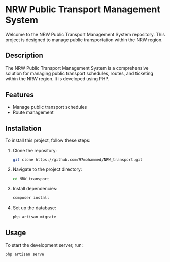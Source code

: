# NRW Public Transport Management System

Welcome to the NRW Public Transport Management System repository. This project is designed to manage public transportation within the NRW region.

## Description

The NRW Public Transport Management System is a comprehensive solution for managing public transport schedules, routes, and ticketing within the NRW region. It is developed using PHP.

## Features

- Manage public transport schedules
- Route management


## Installation

To install this project, follow these steps:

1. Clone the repository:
    ```sh
    git clone https://github.com/97mohammed/NRW_transport.git
    ```
2. Navigate to the project directory:
    ```sh
    cd NRW_transport
    ```
3. Install dependencies:
    ```sh
    composer install
    ```
4. Set up the database:
    ```sh
    php artisan migrate
    ```

## Usage

To start the development server, run:
```sh
php artisan serve
